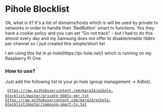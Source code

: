 # Pihole Blocklist
<p>Ok, what is it? It's a list of domains/hosts which is will be used by private tv networks in order to handle their 'RedButton' smart tv functions. Yes they have a cookie policy and you can set "Do not track" - but I had to do this almost every day and my Samsung does not offer to disable/enable hbbtv per channel so I jsut created this simple/short list</p>
<p>I am using this list in pi-hole(https://pi-hole.net/) which is running on my Raspberry Pi One</p>

### How to use?
  Just add the following list to your pi-hole (group management -> Adlist).

<code> https://raw.githubusercontent.com/marq24/pihole-blocklist/master/private-hbbtv-ger.txt</code>
<code> https://raw.githubusercontent.com/marq24/pihole-blocklist/master/samsung-smart-tv.txt</code>
